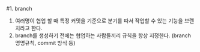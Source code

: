 #1. branch
1. 여러명이 협업 할 때 특정 커밋을 기준으로 분기를 따서 작업할 수 있는 기능을 브랜치라고 한다.
2. branch를 생성하기 전에는 협업하는 사람들끼리 규칙을 항상 지정한다. (branch 명명규칙, commit 방식 등)
